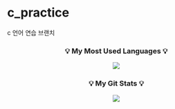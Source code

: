 # c_practice
c 언어 연습 브랜치
<h3 align="center">💡 My Most Used Languages 💡</h3>
<p align="center">
  <a href="https://github.com/$buskingsue">
    <img align="center" src="https://github-readme-stats.vercel.app/api/top-langs/?username=${buskingsue}&layout=compact&show_icons=$on&show_owner=${소유자 표기}&hide_title=${타이틀 가리기}&theme=${테마}&hide=${가리고 싶은 언어}" />
  </a>
</p>
<h3 align="center">💡 My Git Stats 💡</h3>
<p align="center">
  <a href="https://github.com/$buskingsue">
    <img align="center" src="https://github-readme-stats.vercel.app/api?username=${깃닉네임}&hide=${가릴항목}&hide_title=${타이틀숨김}&show_icons=${깃아이콘표시}&include_all_commits=${올해말고 전체년도 커밋표기}&theme=${테마}" />
  </a>
</p>
